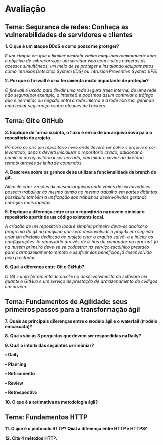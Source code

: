 # Avaliação


## Tema: Segurança de redes: Conheça as vulnerabilidades de servidores e clientes

**1. O que é um ataque DDoS e como posso me proteger?**

_É um ataque em que o hacker controla varias maquinas remotamente com o objetivo de sobrecarregar um servidor web com muitos números de acessos simultâneos, um meio de se proteger e instalando equipamentos como Intrusion Detection System (IDS) ou Intrusion Prevention System (IPS)_

**2. Por que o firewall é uma ferramenta muito importante de proteção?**

_O firewall é usado para dividir uma rede segura (rede interna) de uma rede não segura(por exemplo, a internet) e podemos assim controlar o tráfego que é permitido ou negado entre a rede interna e a rede externa, gerando uma maior segurança contra ataques de hackers_


## Tema: Git e GitHub

**3. Explique de forma sucinta, o fluxo e envio de um arquivo novo para o repositório do projeto.**

_Primeiro se cria um repositório novo onde deverá ser salvo o arquivo á ser levantado, depois deverá inicializar o repositório criado, adicionar o caminho do repositório a ser enviado, commitar e enviar ao diretório remoto através de linha de comandos_

**4. Descreva sobre os ganhos de se utilizar a funcionalidade da branch do git.**

_Além de criar versões do mesmo arquivos onde vários desenvolvedores possam trabalhar ao mesmo tempo no mesmo trabalho em partes distintas possibilita também a unificação dos trabalhos desenvolvidos gerando entregas mais rápidas._

**5. Explique a diferença entre criar o repositório na nuvem e iniciar o repositório apartir de um código existente local.**

_A criação de um repositório local é simples primeiro deve-se abaixar o programa do git na maquina que será desenvolvido o projeto em seguida criar um diretório dedicado ao projeto criar o arquivo salvá-lo e iniciar as configurações do repositório através de linhas de comandos no terminal, já na nuvem primeiro deve-se se cadastrar no serviço escolhido prestado para o armazenamento remoto e usufruir dos benefícios já desenvolvido pelo prestador._

**6. Qual a diferença entre Git e GitHub?**

_O Git é uma ferramenta de auxilio no desenvolvimento do software em quanto o GitHub e um serviço de prestação de armazenamento de códigos em nuvem._


## Tema: Fundamentos de Agilidade: seus primeiros passos para a transformação ágil

**7. Quais as principais diferenças entre o modelo ágil e o waterfall (modelo emcascata)?**

**8. Quais são as 3 perguntas que devem ser respondidas na Daily?**

**9. Qual o intuito das seguintes cerimônias?**

**• Daily**

**• Planning**

**• Refinamento**

**• Review**

**• Retrospectiva**

**10. O que é a estimativa na metodologia ágil?**


## Tema: Fundamentos HTTP

**11. O que é o protocolo HTTP? Qual a diferença entre HTTP e HTTPS?**

**12. Cite 4 métodos HTTP.**

